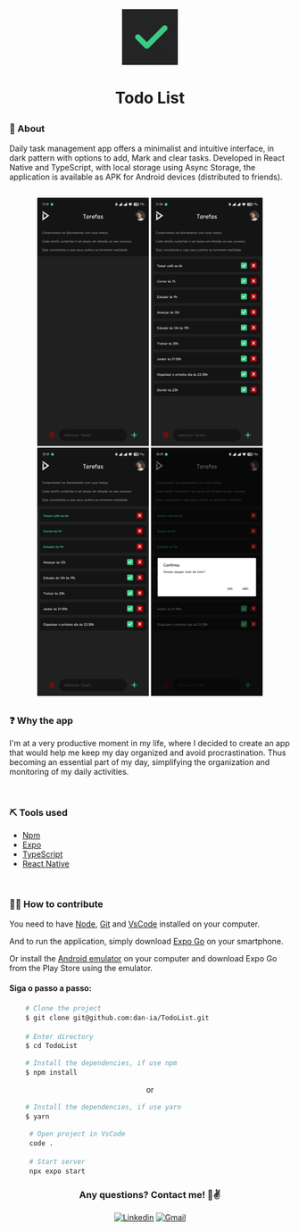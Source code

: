 

<div align="center">
  <img src="./src/assets/Read/icon.png" width="100px" height="100px">
</div>

<h1 align='center'>
 <p>Todo List </p>
</h1>



### 📕 About

Daily task management app offers
a minimalist and intuitive interface, in
dark pattern with options to add,
Mark and clear tasks. Developed in
React Native and TypeScript, with
local storage using Async Storage,
the application is available as APK for
Android devices (distributed to
friends).

##

<div align="center">
<img width="200" src="./src/assets/Read/1.jpg">
<img width="200" src="./src/assets/Read/2.jpg">
<img width="200" src="./src/assets/Read/3.jpg">
<img width="200" src="./src/assets/Read/4.jpg">
</div>

##
### ❓ Why the app

I'm at a very productive moment in my life, where I decided to create an app that would help me keep my day organized and avoid procrastination. Thus becoming an essential part of my day, simplifying the organization and monitoring of my daily activities.

&nbsp;
### ⛏️ Tools used

- [Npm](https://docs.npmjs.com/)
- [Expo](https://docs.expo.dev/)
- [TypeScript](https://www.typescriptlang.org/docs/)
- [React Native](https://reactnative.dev/docs/getting-started)

&nbsp;
### 🤝🏽 How to contribute

You need to have [Node](https://nodejs.org/en/download), [Git](https://git-scm.com/download/win) and [VsCode](https://code.visualstudio.com/download) installed on your computer.

And to run the application, simply download [Expo Go](https://play.google.com/store/apps/details?id=host.exp.exponent&hl=pt_BR&gl=US) on your smartphone.

Or install the [Android emulator](https://developer.android.com/studio?hl=pt-br) on your computer and download Expo Go from the Play Store using the emulator.

#### Siga o passo a passo:

````bash
    # Clone the project
    $ git clone git@github.com:dan-ia/TodoList.git

    # Enter directory
    $ cd TodoList
````
````bash
    # Install the dependencies, if use npm
    $ npm install
````
<p align="center">or</p>

````bash
    # Install the dependencies, if use yarn
    $ yarn
````

```` bash
     # Open project in VsCode
     code .

     # Start server
     npx expo start
````
<div align="center">

<h3> Any questions? Contact me! 🩵✌️</h3>

[![Linkedin](https://img.shields.io/badge/Linkedin-1d1e25?style=for-the-badge&logo=linkedin&logoColor=0967c5)](https://www.linkedin.com/in/dan-ia/)
[![Gmail](https://img.shields.io/badge/Gmail-1d1e25?style=for-the-badge&logo=gmail&logoColor=white)](mailto:danieillsilvarv411@gmail.com)


</div>

